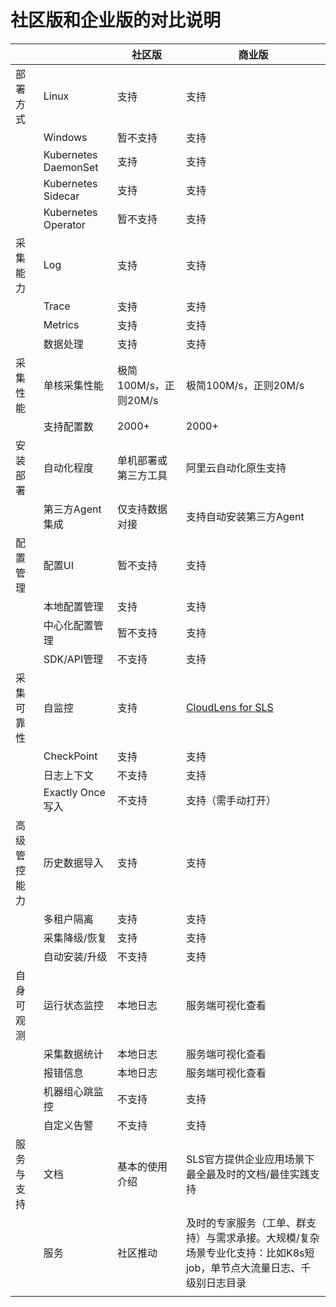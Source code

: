 # 社区版和企业版的对比说明



|        |                      | 社区版              | 商业版                                                                       |
| ------ | -------------------- | ---------------- | ------------------------------------------------------------------------- |
| 部署方式   | Linux                | 支持               | 支持                                                                        |
|        | Windows              | 暂不支持             | 支持                                                                        |
|        | Kubernetes DaemonSet | 支持               | 支持                                                                        |
|        | Kubernetes Sidecar   | 支持               | 支持                                                                        |
|        | Kubernetes Operator  | 暂不支持             | 支持                                                                        |
| 采集能力   | Log                  | 支持               | 支持                                                                        |
|        | Trace                | 支持               | 支持                                                                        |
|        | Metrics              | 支持               | 支持                                                                        |
|        | 数据处理                 | 支持               | 支持                                                                        |
| 采集性能   | 单核采集性能               | 极简100M/s，正则20M/s | 极简100M/s，正则20M/s                                                          |
|        | 支持配置数                | 2000+            | 2000+                                                                     |
| 安装部署   | 自动化程度                | 单机部署或第三方工具       | 阿里云自动化原生支持                                                                |
|        | 第三方Agent集成           | 仅支持数据对接          | 支持自动安装第三方Agent                                                            |
| 配置管理   | 配置UI                 | 暂不支持             | 支持                                                                        |
|        | 本地配置管理               | 支持               | 支持                                                                        |
|        | 中心化配置管理              | 暂不支持             | 支持                                                                        |
|        | SDK/API管理            | 不支持              | 支持                                                                        |
| 采集可靠性  | 自监控                  | 支持               | [CloudLens for SLS](https://help.aliyun.com/document\_detail/425764.html) |
|        | CheckPoint           | 支持               | 支持                                                                        |
|        | 日志上下文                | 不支持              | 支持                                                                        |
|        | Exactly Once写入       | 不支持              | 支持（需手动打开）                                                                 |
| 高级管控能力 | 历史数据导入               | 支持               | 支持                                                                        |
|        | 多租户隔离                | 支持               | 支持                                                                        |
|        | 采集降级/恢复              | 支持               | 支持                                                                        |
|        | 自动安装/升级              | 不支持              | 支持                                                                        |
| 自身可观测  | 运行状态监控               | 本地日志             | 服务端可视化查看                                                                  |
|        | 采集数据统计               | 本地日志             | 服务端可视化查看                                                                  |
|        | 报错信息                 | 本地日志             | 服务端可视化查看                                                                  |
|        | 机器组心跳监控              | 不支持              | 支持                                                                        |
|        | 自定义告警                | 不支持              | 支持                                                                        |
| 服务与支持  | 文档                   | 基本的使用介绍          | SLS官方提供企业应用场景下最全最及时的文档/最佳实践支持                                             |
|        | 服务                   | 社区推动             | 及时的专家服务（工单、群支持）与需求承接。大规模/复杂场景专业化支持：比如K8s短job，单节点大流量日志、千级别日志目录             |
|        |                      |                  |                                                                           |
